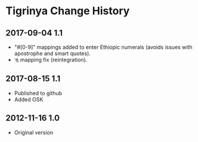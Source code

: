 # Tigrinya Change History

## 2017-09-04 1.1
* "#[0-9]" mappings added to enter Ethiopic numerals (avoids issues with apostrophe and smart quotes).
* ዃ mapping fix (reintegration).

## 2017-08-15 1.1
* Published to github
* Added OSK

## 2012-11-16 1.0
* Original version
